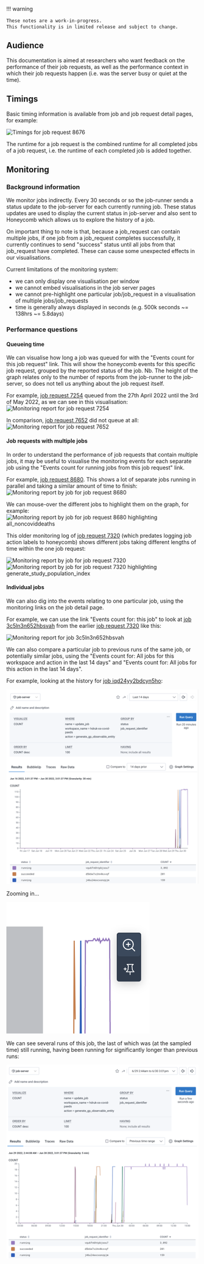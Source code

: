 !!! warning

    These notes are a work-in-progress.
    This functionality is in limited release and subject to change. 

## Audience

This documentation is aimed at researchers who want feedback on the performance of their job requests, as well as the performance context in which their job requests happen (i.e. was the server busy or quiet at the time).

## Timings

Basic timing information is available from job and job request detail pages, for example:

![Timings for job request 8676](images/job_request_8676_timings.png)

The runtime for a job request is the combined runtime for all completed jobs of a job request, i.e. the runtime of each completed job is added together.

## Monitoring

### Background information

We monitor jobs indirectly. Every 30 seconds or so the job-runner sends a status update to the job-server for each currently running job. These status updates are used to display the current status in job-server and also sent to Honeycomb which allows us to explore the history of a job. 

On important thing to note is that, because a job_request can contain multiple jobs, if one job from a job_request completes successfully, it currently continues to send "success" status until all jobs from that job_request have completed. These can cause some unexpected effects in our visualisations.

Current limitations of the monitoring system:

* we can only display one visualisation per window
* we cannot embed visualisations in the job server pages
* we cannot pre-highlight one particular job/job_request in a visualisation of multiple jobs/job_requests
* time is generally always displayed in seconds (e.g. 500k seconds ~= 138hrs ~= 5.8days)


### Performance questions

#### Queueing time

We can visualise how long a job was queued for with the "Events count for this job request" link. This will show the honeycomb events for this specific job request, grouped by the reported status of the job. Nb. The height of the graph relates only to the number of reports from the job-runner to the job-server, so does not tell us anything about the job request itself.

For example, [job request 7254](https://jobs.opensafely.org/qmul/bmi-and-hba1c/bmi_and_hba1c/7254/) queued from the 27th April 2022 until the 3rd of May 2022, as we can see in this visualisation:
![Monitoring report for job request 7254](images/qmul_bmi-and-hba1c_bmi_and_hba1c_7254.png)

In comparison, [job request 7652](https://jobs.opensafely.org/university-of-nottingham/postopcovid/postopcovid/7652/) did not queue at all:
![Monitoring report for job request 7652](images/university-of-nottingham_postopcovid_postopcovid_7652.png)

#### Job requests with multiple jobs

In order to understand the performance of job requests that contain multiple jobs, it may be useful to visualise the monitoring events for each separate job using the "Events count for running jobs from this job request" link.

For example, [job request 8680](https://jobs.opensafely.org/datalab/covid-19-vaccine-effectiveness/comparative-booster_main/8680/). This shows a lot of separate jobs running in parallel and taking a similar amount of time to finish: ![Monitoring report by job for job request 8680](images/job_request_8680.png)

We can mouse-over the different jobs to highlight them on the graph, for example: ![Monitoring report by job for job request 8680 highlighting all_noncoviddeaths](images/job_request_8680_all_noncoviddeath.png)

This older monitoring log of [job request 7320](https://jobs.opensafely.org/university-of-bristol/post-covid-vaccinated/post-covid-vaccinated/7320/) (which predates logging job action labels to honeycomb) shows different jobs taking different lengths of time within the one job request:

![Monitoring report by job for job request 7320](images/job_request_7320.png)
![Monitoring report by job for job request 7320 highlighting generate_study_population_index](images/job_request_7320_generate_study_population_index.png)

#### Individual jobs

We can also dig into the events relating to one particular job, using the monitoring links on the job detail page.

For example, we can use the link "Events count for: this job" to look at [job 3c5ln3n652hbsvah](https://jobs.opensafely.org/university-of-bristol/post-covid-vaccinated/post-covid-vaccinated/7320/3c5ln3n652hbsvah) from the earlier [job request 7320](https://jobs.opensafely.org/university-of-bristol/post-covid-vaccinated/post-covid-vaccinated/7320/) like this:

![Monitoring report for job 3c5ln3n652hbsvah](images/job_detail_3c5ln3n652hbsvah.png)

We can also compare a particular job to previous runs of the same job, or potentially similar jobs, using the "Events count for: All jobs for this workspace and action in the last 14 days" and "Events count for: All jobs for this action in the last 14 days".

For example, looking at the history for [job iqd24yy2bdcyn5ho](https://jobs.opensafely.org/isaric/impact-of-covid-19-on-long-term-healthcare-use-and-costs-in-children-and-young-people/hdruk-os-covid-paeds/9938/iqd24yy2bdcyn5ho/):

![Monitoring report for jobs related to iqd24yy2bdcyn5ho in the last  14days](images/job_iqd24yy2bdcyn5ho_related_14days.png)

Zooming in...

![Honeycomb Zoom](images/honeycomb_zoom.png)

We can see several runs of this job, the last of which was (at the sampled time) still running, having been running for significantly longer than previous runs:

![Job iqd24yy2bdcyn5ho related Zoomed](images/job_iqd24yy2bdcyn5ho_related_zoomed.png)
